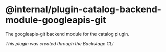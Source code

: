 # @internal/plugin-catalog-backend-module-googleapis-git

The googleapis-git backend module for the catalog plugin.

_This plugin was created through the Backstage CLI_
